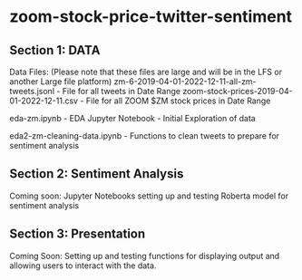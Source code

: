 # zoom-stock-price-twitter-sentiment


## Section 1: DATA

Data Files: (Please note that these files are large and will be in the LFS or another Large file platform)
zm-6-2019-04-01-2022-12-11-all-zm-tweets.jsonl  - File for all tweets in Date Range
zoom-stock-prices-2019-04-01-2022-12-11.csv - File for all ZOOM $ZM stock prices in Date Range

eda-zm.ipynb  - EDA Jupyter Notebook - Initial Exploration of data

eda2-zm-cleaning-data.ipynb - Functions to clean tweets to prepare for sentiment analysis



## Section 2: Sentiment Analysis

Coming soon: Jupyter Notebooks setting up and testing Roberta model for sentiment analysis


## Section 3: Presentation

Coming Soon: Setting up and testing functions for displaying output and allowing users to interact with the data.